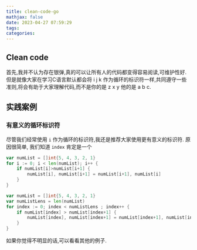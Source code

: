 ```yaml
---
title: clean-code-go
mathjax: false
date: 2023-04-27 07:59:29
tags:
categories:
---
```


## Clean code

首先,我并不认为存在银弹,真的可以让所有人的代码都变得容易阅读,可维护性好.但是就像大家在学习C语言默认都会将 i j k 作为循环的标识符一样,共同遵守一些准则,将会有助于大家理解代码,而不是你的是 z x y 他的是 a b c.

## 实践案例

### 有意义的循环标识符

尽管我们经常使用 `i` 作为循环的标识符,我还是推荐大家使用更有意义的标识符. 原因很简单, 我们知道 `index` 肯定是一个

```go
var numList = []int{5, 4, 3, 2, 1}
for i := 0; i < len(numList); i++ {
    if numList[i]>numList[i+1] {
        numList[i], numList[i+1] = numList[i+1], numList[i]
    }
}
```

```go
var numList = []int{5, 4, 3, 2, 1}
var numListLens = len(numList)
for index := 0; index < numListLens ; index++ {
    if numList[index] > numList[index+1] {
        numList[index], numList[index+1] = numList[index+1], numList[index]
    }
}
```

如果你觉得不明显的话,可以看看其他的例子.
